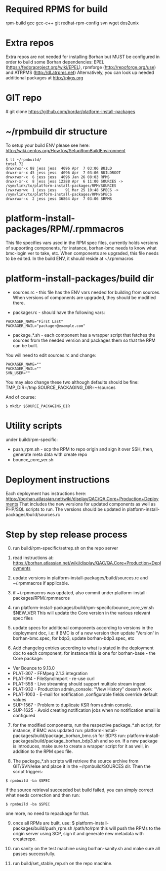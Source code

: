 Required RPMS for build
=======================
rpm-build gcc gcc-c++ git redhat-rpm-config svn wget dos2unix

Extra repos
===========
Extra repos are not needed for installing Borhan but MUST be configured in order to build some Borhan dependencies:
EPEL (https://fedoraproject.org/wiki/EPEL), rpmforge (http://repoforge.org/use) and ATRPMS (http://dl.atrpms.net)
Alternatively, you can look up needed additional packages at http://pkgs.org

GIT repo
========
\# git clone https://github.com/bordar/platform-install-packages

~/rpmbuild dir structure
========================
To setup your build ENV please see here:
http://wiki.centos.org/HowTos/SetupRpmBuildEnvironment

```
$ ll ~/rpmbuild/
total 72
drwxrwxr-x 88 jess jess  4096 Apr  7 03:06 BUILD
drwxr-xr-x 45 jess jess  4096 Apr  7 03:06 BUILDROOT
drwxrwxr-x  6 jess jess  4096 Jan 26 08:03 RPMS
drwxr-xr-x  8 jess jess 12288 Apr  6 11:00 SOURCES -> /sym/link/to/platform-install-packages/RPM/SOURCES
lrwxrwxrwx  1 jess jess    91 Mar 25 10:48 SPECS -> /sym/link/to/platform-install-packages/RPM/SPECS
drwxrwxr-x  2 jess jess 36864 Apr  7 03:06 SRPMS
```

platform-install-packages/RPM/.rpmmacros
========================================
This file specifies vars used in the RPM spec files, currently holds versions of supporting components, for instance, borhan-bmc needs to know what bmc-login ver to take, etc.
When components are upgraded, this file needs to be edited.
In the build ENV, it should reside at ~/.rpmmacros

platform-install-packages/build dir
================================================
* sources.rc - this file has the ENV vars needed for building from sources. When versions of components are upgraded, they should be modified there.

* packager.rc - should have the following vars:
```
PACKAGER_NAME="First Last"
PACKAGER_MAIL="packager@example.com"
```

* package_*.sh - each component has a wrapper script that fetches the sources from the needed version and packages them so that the RPM can be built.

You will need to edit sources.rc and change:
```
PACKAGER_NAME=""
PACKAGER_MAIL=""
SVN_USER=""
```
You may also change these two although defaults should be fine:
TMP_DIR=/tmp
SOURCE_PACKAGING_DIR=~/sources

And of course:
```
$ mkdir $SOURCE_PACKAGING_DIR
```
Utility scripts
===============
under build/rpm-specific:

* push_rpm.sh - scp the RPM to repo origin and sign it over SSH, then, generate meta data with create repo
* bounce_core_ver.sh

Deployment instructions
================================
Each deployment has instructions here:
https://borhan.atlassian.net/wiki/display/QAC/QA.Core+Production+Deployments
That includes the new versions for updated components as well as PHP/SQL scripts to run.
The versions should be updated in platform-install-packages/build/sources.rc

Step by step release process
============================
0. run build/rpm-specific/setrep.sh on the repo server

1. read instructions at: https://borhan.atlassian.net/wiki/display/QAC/QA.Core+Production+Deployments

2. update versions in platform-install-packages/build/sources.rc and ~/.rpmmacros if applicable.

3. if ~/.rpmmacros was updated, also commit under platform-install-packages/RPM/.rpmmacros

4. run platform-install-packages/build/rpm-specifc/bounce_core_ver.sh $NEW_VER
This will update the Core version in the various relevant spec files

5. update specs for additional components according to versions in the deployment doc, i.e:
if BMC is of a new version then update 'Version' in borhan-bmc.spec, for bdp3, update borhan-bdp3.spec, etc

6. Add changelog entries according to what is stated in the deployment doc to each component, for instance this is one for borhan-base - the Core package:
- Ver Bounce to 9.13.0
- PLAT-307 - FFMpeg 2.1.3 integration 
- PLAT-914 - FileSyncImport - re-use curl 
- PLAT-558 - Live streaming should support multiple stream ingest 
- PLAT-932 - Production admin_console: "View History" doesn't work 
- PLAT-1003 - E-mail for notification ,configurable fields override default values 
- SUP-1567 - Problem to duplicate KSR from admin console. 
- SUP-1625 - Avoid creating notification jobs when no notification email is configured

7. for the modified components, run the respective package_*.sh script, for instance, if BMC was updated run:
platform-install-packages/build/package_borhan_bmc.sh
for BDP3 run:
platform-install-packages/build/package_borhan_bdp3.sh
and so on.
If a new package is introduces, make sure to create a wrapper script for it as well, in addition to the RPM spec file. 

8. The package_*.sh scripts will retrieve the source archive from GIT/SVN/else and place it in the ~/rpmbuild/SOURCES dir.
Then the script triggers:
```
$ rpmbuild -ba $SPEC
```
if the source retrieval succeeded but build failed, you can simply correct what needs correction and then run:
```
$ rpmbuild -ba $SPEC 
```
one more, no need to repackage for that.

9. once all RPMs are built, use: 
$ platform-install-packages/build/push_rpm.sh /path/to/rpm
this will push the RPMs to the origin server using SCP, sign it and generate new metadata with createrepo.

10. run sanity on the test machine using borhan-sanity.sh and make sure all passes successfully.

11. run build/set_stable_rep.sh on the repo machine.
